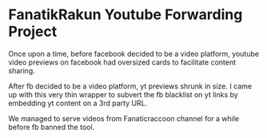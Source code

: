 # FanatikRakun Youtube Forwarding Project

Once upon a time, before facebook decided to be a video platform, youtube video previews on facebook had oversized cards to facilitate content sharing.

After fb decided to be a video platform, yt previews shrunk in size. I came up with this very thin wrapper to subvert the fb blacklist on yt links by embedding yt content on a 3rd party URL.

We managed to serve videos from Fanaticraccoon channel for a while before fb banned the tool.